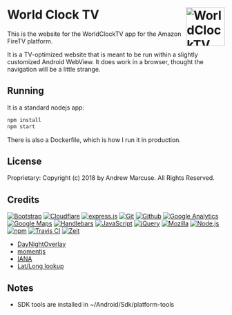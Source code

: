 # World Clock TV [<img alt="WorldClockTV Logo" src="https://www.vectorlogo.zone/logos/worldclocktv/worldclocktv-icon.svg" height="90" align="right" />](https://www.worldclock.tv/)

This is the website for the WorldClockTV app for the Amazon FireTV platform.

It is a TV-optimized website that is meant to be run within a slightly customized Android WebView.  It does work
 in a browser, thought the navigation will be a little strange.
 
## Running

It is a standard nodejs app:

```bash
npm install
npm start
```

There is also a Dockerfile, which is how I run it in production.

## License

Proprietary: Copyright (c) 2018 by Andrew Marcuse.  All Rights Reserved.

## Credits

[![Bootstrap](https://www.vectorlogo.zone/logos/getbootstrap/getbootstrap-ar21.svg)](http://getbootstrap.com/ "HTML/CSS Framework")
[![Cloudflare](https://www.vectorlogo.zone/logos/cloudflare/cloudflare-ar21.svg)](https://www.cloudflare.com/ "CDN")
[![express.js](https://www.vectorlogo.zone/logos/expressjs/expressjs-ar21.svg)](https://expressjs.com/ "Web Framework")
[![Git](https://www.vectorlogo.zone/logos/git-scm/git-scm-ar21.svg)](https://git-scm.com/ "Version control")
[![Github](https://www.vectorlogo.zone/logos/github/github-ar21.svg)](https://github.com/ "Code hosting")
[![Google Analytics](https://www.vectorlogo.zone/logos/google_analytics/google_analytics-ar21.svg)](https://www.google.com/analytics "Traffic Measurement")
[![Google Maps](https://www.vectorlogo.zone/logos/google_maps/google_maps-ar21.svg)](https://www.google.com/maps "Maps")
[![Handlebars](https://www.vectorlogo.zone/logos/handlebarsjs/handlebarsjs-ar21.svg)](http://handlebarsjs.com/ "Templating")
[![JavaScript](https://www.vectorlogo.zone/logos/javascript/javascript-ar21.svg)](https://developer.mozilla.org/en-US/docs/Web/JavaScript "Programming Language")
[![jQuery](https://www.vectorlogo.zone/logos/jquery/jquery-ar21.svg)](https://jquery.com/ "JavaScript library")
[![Mozilla](https://www.vectorlogo.zone/logos/mozilla/mozilla-ar21.svg)](https://github.com/mozilla/fxemoji "Icon")
[![Node.js](https://www.vectorlogo.zone/logos/nodejs/nodejs-ar21.svg)](https://nodejs.org/ "Application Server")
[![npm](https://www.vectorlogo.zone/logos/npmjs/npmjs-ar21.svg)](https://www.npmjs.com/ "JS Package Management")
[![Travis CI](https://www.vectorlogo.zone/logos/travis-ci/travis-ci-ar21.svg)](https://travis-ci.org/ "Continuous integration and deployment")
[![Zeit](https://www.vectorlogo.zone/logos/zeit/zeit-ar21.svg)](https://www.zeit.co/ "Hosting")


 * [DayNightOverlay](https://github.com/marmat/google-maps-api-addons "Maps overlay to show daytime/nighttime")
 * [momentjs](http://momentjs.com/ "Date and time calculations")
 * [IANA](https://www.iana.org/time-zones "Time zone database")
 * [Lat/Long lookup](http://latitudelongitude.org/ "City lat/long lookup")



 
Notes
-----
 - SDK tools are installed in ~/Android/Sdk/platform-tools
 
